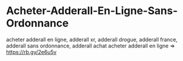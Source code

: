 # Acheter-Adderall-En-Ligne-Sans-Ordonnance
acheter adderall en ligne, adderall xr, adderall drogue, adderall france, adderall sans ordonnance, adderall achat
acheter adderall en ligne => https://rb.gy/2e6u5v

